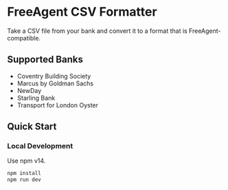 # FreeAgent CSV Formatter

Take a CSV file from your bank and convert it to a format that is FreeAgent-compatible.

## Supported Banks
* Coventry Building Society
* Marcus by Goldman Sachs
* NewDay
* Starling Bank
* Transport for London Oyster

## Quick Start
### Local Development
Use npm v14.

```bash
npm install
npm run dev
```
